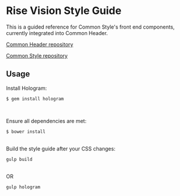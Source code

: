 # Rise Vision Style Guide

This is a guided reference for Common Style's front end components, currently integrated into Common Header.

[Common Header repository](https://github.com/Rise-Vision/common-header/) 

[Common Style repository](https://github.com/Rise-Vision/common-header/tree/master/src/scss) 

## Usage

Install Hologram:

```
$ gem install hologram
```
<br />

Ensure all dependencies are met:

```
$ bower install
```
<br />
Build the style guide after your CSS changes:

```
gulp build
```
<br />
OR 

```
gulp hologram
```